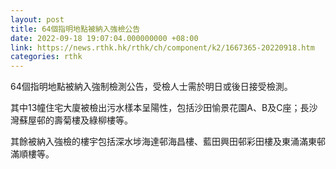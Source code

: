 ```yaml
---
layout: post
title: 64個指明地點被納入強檢公告
date: 2022-09-18 19:07:04.000000000 +08:00
link: https://news.rthk.hk/rthk/ch/component/k2/1667365-20220918.htm
categories: rthk
---
```


64個指明地點被納入強制檢測公告，受檢人士需於明日或後日接受檢測。

其中13幢住宅大廈被檢出污水樣本呈陽性，包括沙田愉景花園A、B及C座；長沙灣蘇屋邨的壽菊樓及綠柳樓等。

其餘被納入強檢的樓宇包括深水埗海達邨海昌樓、藍田興田邨彩田樓及東涌滿東邨滿順樓等。
